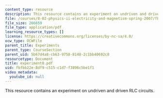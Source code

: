 ```yaml
---
content_type: resource
description: This resource contains an experiment on undriven and driven RLC circuits.
file: /courses/8-02-physics-ii-electricity-and-magnetism-spring-2007/fbfbb22e8df9c515c1d7f3896c5be1f1_experiment8.pdf
file_size: 266659
file_type: application/pdf
learning_resource_types: []
license: https://creativecommons.org/licenses/by-nc-sa/4.0/
ocw_type: OCWFile
parent_title: Experiments
parent_type: CourseSection
parent_uid: 5b67d4a8-cb63-9758-8148-2c1bb40692c8
resourcetype: Document
title: experiment8.pdf
uid: fbfbb22e-8df9-c515-c1d7-f3896c5be1f1
video_metadata:
  youtube_id: null
---
```

This resource contains an experiment on undriven and driven RLC circuits.